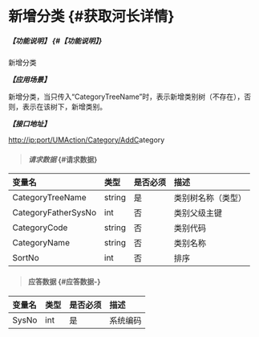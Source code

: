# 新增分类 {#获取河长详情}

##### _【功能说明】_ {#【功能说明】}

新增分类

_**【应用场景】**_

新增分类，当只传入“CategoryTreeName”时，表示新增类别树（不存在），否则，表示在该树下，新增类别。

_**【接口地址】**_

[http://ip:port/UMAction/Category/AddC](http://ip:port/HMQuery/RiverMaster/GetRiverMasterByRiverMasterSysNo)ategory

> #### _请求数据_ {#请求数据}

| 变量名 | 类型 | 是否必须 | 描述 |
| :--- | :--- | :--- | :--- |
| CategoryTreeName | string | 是 | 类别树名称（类型） |
| CategoryFatherSysNo | int | 否 | 类别父级主键 |
| CategoryCode | string | 否 | 类别代码 |
| CategoryName | string | 否 | 类别名称 |
| SortNo | int | 否 | 排序 |

> #### 应答数据 {#应答数据-}

| 变量名 | 类型 | 是否必须 | 描述 |
| :--- | :--- | :--- | :--- |
| SysNo | int | 是 | 系统编码 |



